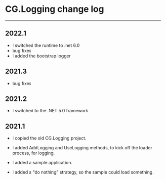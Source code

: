 # CG.Logging change log
---

## 2022.1
* I switched the runtime to .net 6.0
* bug fixes
* I added the bootstrap logger

## 2021.3

* bug fixes

## 2021.2

* I switched to the .NET 5.0 framework

## 2021.1

* I copied the old CG.Logging project.

* I added AddLogging and UseLogging methods, to kick off the loader process, for logging.

* I added a sample application.

* I added a "do nothing" strategy, so the sample could load something.





